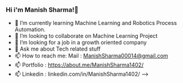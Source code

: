 ### Hi i'm Manish Sharma!👋

- 🌱 I’m currently learning Machine Learning and Robotics Process Automation.
- 👯 I’m looking to collaborate on Machine Learning Project 
- 🤔 I’m looking for a job in a growth oriented company 
- 💬 Ask me about Tech related stuff
- 📫 How to reach me: Mail : ManishSharma00014@gmail.com
- 📫 Portfolio : https://about.me/ManishSharma1402/ 
- 📫 Linkedin : linkedin.com/in/ManishSharma1402/
-->

